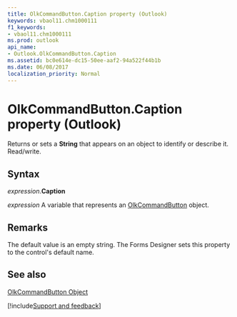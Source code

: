 ```yaml
---
title: OlkCommandButton.Caption property (Outlook)
keywords: vbaol11.chm1000111
f1_keywords:
- vbaol11.chm1000111
ms.prod: outlook
api_name:
- Outlook.OlkCommandButton.Caption
ms.assetid: bc0e614e-dc15-50ee-aaf2-94a522f44b1b
ms.date: 06/08/2017
localization_priority: Normal
---
```



# OlkCommandButton.Caption property (Outlook)

Returns or sets a **String** that appears on an object to identify or describe it. Read/write.


## Syntax

_expression_.**Caption**

_expression_ A variable that represents an [OlkCommandButton](Outlook.OlkCommandButton.md) object.


## Remarks

The default value is an empty string. The Forms Designer sets this property to the control's default name. 


## See also


[OlkCommandButton Object](Outlook.OlkCommandButton.md)

[!include[Support and feedback](~/includes/feedback-boilerplate.md)]